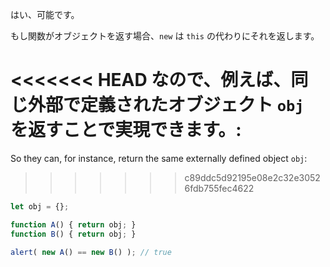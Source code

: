 はい、可能です。

もし関数がオブジェクトを返す場合、`new` は `this` の代わりにそれを返します。

<<<<<<< HEAD
なので、例えば、同じ外部で定義されたオブジェクト `obj` を返すことで実現できます。:
=======
So they can, for instance, return the same externally defined object `obj`:
>>>>>>> c89ddc5d92195e08e2c32e30526fdb755fec4622

```js run no-beautify
let obj = {};

function A() { return obj; }
function B() { return obj; }

alert( new A() == new B() ); // true
```
